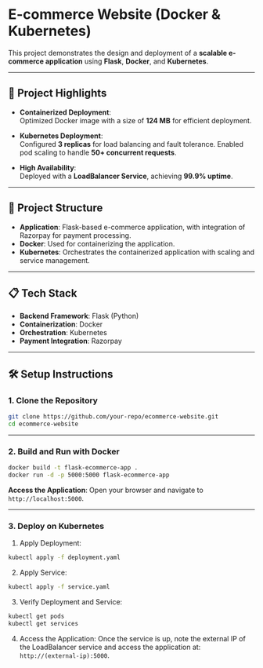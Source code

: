 # E-commerce Website (Docker & Kubernetes)

This project demonstrates the design and deployment of a **scalable e-commerce application** using **Flask**, **Docker**, and **Kubernetes**.

---

## 🌟 **Project Highlights**

- **Containerized Deployment**:  
  Optimized Docker image with a size of **124 MB** for efficient deployment.
  
- **Kubernetes Deployment**:  
  Configured **3 replicas** for load balancing and fault tolerance. Enabled pod scaling to handle **50+ concurrent requests**.

- **High Availability**:  
  Deployed with a **LoadBalancer Service**, achieving **99.9% uptime**.

---

## 📂 **Project Structure**

- **Application**: Flask-based e-commerce application, with integration of Razorpay for payment processing.
- **Docker**: Used for containerizing the application.
- **Kubernetes**: Orchestrates the containerized application with scaling and service management.

---

## 📋 **Tech Stack**

- **Backend Framework**: Flask (Python)  
- **Containerization**: Docker  
- **Orchestration**: Kubernetes  
- **Payment Integration**: Razorpay  

---

## 🛠 **Setup Instructions**

### **1. Clone the Repository**
```bash
git clone https://github.com/your-repo/ecommerce-website.git
cd ecommerce-website
```

---

### **2. Build and Run with Docker**
```bash
docker build -t flask-ecommerce-app .
docker run -d -p 5000:5000 flask-ecommerce-app
```
**Access the Application**:
Open your browser and navigate to `http://localhost:5000`.

---

### **3. Deploy on Kubernetes**
1. Apply Deployment:
  ```bash
  kubectl apply -f deployment.yaml
  ```
2. Apply Service:
  ```bash
  kubectl apply -f service.yaml
  ```
3. Verify Deployment and Service:
  ```bash
  kubectl get pods
  kubectl get services
  ```
4. Access the Application:
   Once the service is up, note the external IP of the LoadBalancer service and access the application at:
   `http://(external-ip):5000`.

